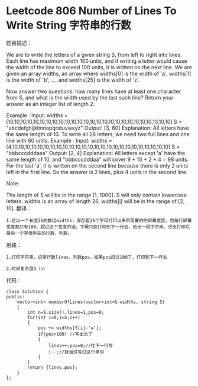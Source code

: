 # Leetcode 806 Number of Lines To Write String 字符串的行数
题目描述：

We are to write the letters of a given string S, from left to right into lines. Each line has maximum width 100 units, and if writing a letter would cause the width of the line to exceed 100 units, it is written on the next line. We are given an array widths, an array where widths[0] is the width of 'a', widths[1] is the width of 'b', ..., and widths[25] is the width of 'z'.

Now answer two questions: how many lines have at least one character from S, and what is the width used by the last such line? Return your answer as an integer list of length 2.

Example :
Input: 
widths = [10,10,10,10,10,10,10,10,10,10,10,10,10,10,10,10,10,10,10,10,10,10,10,10,10,10]
S = "abcdefghijklmnopqrstuvwxyz"
Output: [3, 60]
Explanation: 
All letters have the same length of 10. To write all 26 letters,
we need two full lines and one line with 60 units.
Example :
Input: 
widths = [4,10,10,10,10,10,10,10,10,10,10,10,10,10,10,10,10,10,10,10,10,10,10,10,10,10]
S = "bbbcccdddaaa"
Output: [2, 4]
Explanation: 
All letters except 'a' have the same length of 10, and 
"bbbcccdddaa" will cover 9 * 10 + 2 * 4 = 98 units.
For the last 'a', it is written on the second line because
there is only 2 units left in the first line.
So the answer is 2 lines, plus 4 units in the second line.
 

Note:

The length of S will be in the range [1, 1000].
S will only contain lowercase letters.
widths is an array of length 26.
widths[i] will be in the range of [2, 10].
翻译：

    1.给出一个长度26的数组widths，保存着26个字母打印出来所需要的的屏幕宽度，而每行屏幕宽度都只有100，超过这个宽度的话，字母只能打印到下一行去，给出一段字符串，求出打印后最后一个字母所在的行数，列数。

思路：

    1.打印字符串，记录行数lines，列数pos，如果pos超过100了，打印到下一行去

    2.时间复杂度O（n）

代码：

```
class Solution {  
public:  
    vector<int> numberOfLines(vector<int>& widths, string S)   
    {  
        int n=S.size(),lines=1,pos=0;  
        for(int i=0;i<n;i++)  
        {  
            pos += widths[S[i]-'a'];  
            if(pos>100) //写出头了  
            {  
                lines++;pos=0;//往下一行写  
                i--;//就当没写过这个单词  
            }  
        }  
        return {lines,pos};  
    }  
};  
```
